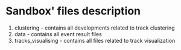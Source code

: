 # Sandbox' files description

1) clustering - contains all developments related to track clustering
2) data - contains all event result files
3) tracks_visualising - contains all files related to track visualization

